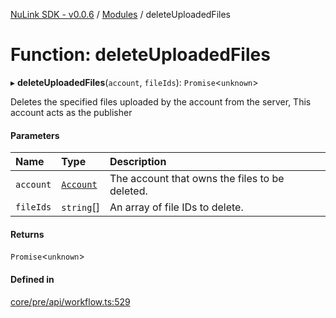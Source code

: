 [NuLink SDK - v0.0.6](../README.md) / [Modules](../modules.md) / deleteUploadedFiles

# Function: deleteUploadedFiles

▸ **deleteUploadedFiles**(`account`, `fileIds`): `Promise`<`unknown`\>

Deletes the specified files uploaded by the account from the server, This account acts as the publisher

#### Parameters

| Name | Type | Description |
| :------ | :------ | :------ |
| `account` | [`Account`](../classes/Account.md) | The account that owns the files to be deleted. |
| `fileIds` | `string`[] | An array of file IDs to delete. |

#### Returns

`Promise`<`unknown`\>

#### Defined in

[core/pre/api/workflow.ts:529](https://github.com/NuLink-network/nulink-sdk/blob/dec95fc/src/core/pre/api/workflow.ts#L529)
